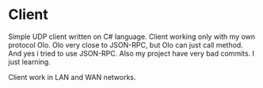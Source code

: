 # Client

Simple UDP client written on C# language. Client working only with my own protocol Olo.
Olo very close to JSON-RPC, but Olo can just call method. And yes i tried to use JSON-RPC.
Also my project have very bad commits. I just learning.

Client work in LAN and WAN networks.
